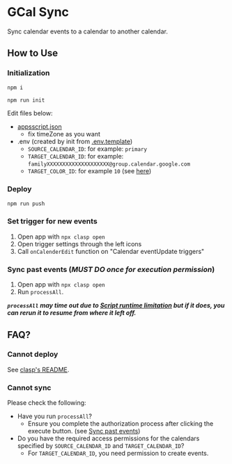 # GCal Sync

Sync calendar events to a calendar to another calendar.

## How to Use

### Initialization

```sh
npm i
```
```sh
npm run init
```

Edit files below:
- [appsscript.json](./src/appsscript.json)
  - fix timeZone as you want
- .env (created by init from [.env.template](.env.template))
  - `SOURCE_CALENDAR_ID`: for example: `primary`
  - `TARGET_CALENDAR_ID`: for example: `familyXXXXXXXXXXXXXXXXXXXX@group.calendar.google.com`
  - `TARGET_COLOR_ID`: for example `10` (see [here](https://google-calendar-simple-api.readthedocs.io/en/latest/colors.html#id2))


### Deploy

```sh
npm run push
```

### Set trigger for new events

1. Open app with `npx clasp open`
1. Open trigger settings through the left icons
1. Call `onCalenderEdit` function on "Calendar eventUpdate triggers"

### Sync past events (***MUST DO once for execution permission***)

1. Open app with `npx clasp open`
1. Run `processAll`.

***`processAll` may time out due to [Script runtime limitation](https://developers.google.com/apps-script/guides/services/quotas#current_limitations) but if it does, you can rerun it to resume from where it left off.***

## FAQ?

### Cannot deploy

See [clasp's README](https://github.com/google/clasp/blob/master/README.md).

### Cannot sync

Please check the following:
- Have you run `processAll`?
  - Ensure you complete the authorization process after clicking the execute button. (see [Sync past events](#sync-past-events-must-do-once-for-execution-permission))
- Do you have the required access permissions for the calendars specified by `SOURCE_CALENDAR_ID` and `TARGET_CALENDAR_ID`?
  - For `TARGET_CALENDAR_ID`, you need permission to create events.
